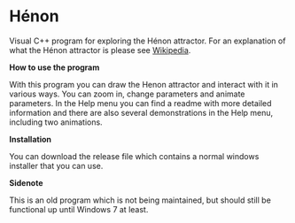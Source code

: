 Hénon
=====

Visual C++ program for exploring the Hénon attractor. For an explanation of what the Hénon attractor is please see <a href="http://en.wikipedia.org/wiki/H%C3%A9non_map">Wikipedia</a>.

<b>How to use the program</b>

With this program you can draw the Henon attractor and interact with it in various ways. You can zoom in, change parameters and animate parameters. In the Help menu you can find a readme with more detailed information and there are also several demonstrations in the Help menu, including two animations.

<b>Installation</b>

You can download the release file which contains a normal windows installer that you can use.

<b>Sidenote</b>

This is an old program which is not being maintained, but should still be functional up until Windows 7 at least.
